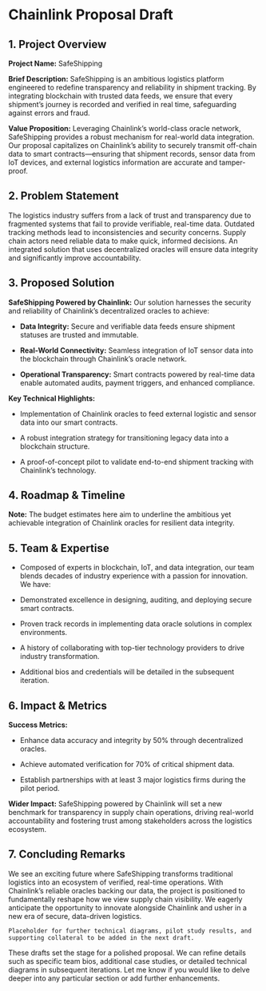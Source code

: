 # Chainlink Proposal Draft

## 1. Project Overview

**Project Name:** SafeShipping

**Brief Description:** SafeShipping is an ambitious logistics platform engineered to redefine transparency and reliability in shipment tracking. By integrating blockchain with trusted data feeds, we ensure that every shipment’s journey is recorded and verified in real time, safeguarding against errors and fraud.

**Value Proposition:** Leveraging Chainlink’s world-class oracle network, SafeShipping provides a robust mechanism for real-world data integration. Our proposal capitalizes on Chainlink’s ability to securely transmit off-chain data to smart contracts—ensuring that shipment records, sensor data from IoT devices, and external logistics information are accurate and tamper-proof.

## 2. Problem Statement

The logistics industry suffers from a lack of trust and transparency due to fragmented systems that fail to provide verifiable, real-time data. Outdated tracking methods lead to inconsistencies and security concerns. Supply chain actors need reliable data to make quick, informed decisions. An integrated solution that uses decentralized oracles will ensure data integrity and significantly improve accountability.

## 3. Proposed Solution

**SafeShipping Powered by Chainlink:** Our solution harnesses the security and reliability of Chainlink’s decentralized oracles to achieve:

- **Data Integrity:** Secure and verifiable data feeds ensure shipment statuses are trusted and immutable.

- **Real-World Connectivity:** Seamless integration of IoT sensor data into the blockchain through Chainlink’s oracle network.

- **Operational Transparency:** Smart contracts powered by real-time data enable automated audits, payment triggers, and enhanced compliance.

**Key Technical Highlights:**

- Implementation of Chainlink oracles to feed external logistic and sensor data into our smart contracts.

- A robust integration strategy for transitioning legacy data into a blockchain structure.

- A proof-of-concept pilot to validate end-to-end shipment tracking with Chainlink’s technology.

## 4. Roadmap & Timeline

**Note:** The budget estimates here aim to underline the ambitious yet achievable integration of Chainlink oracles for resilient data integrity.

## 5. Team & Expertise

- Composed of experts in blockchain, IoT, and data integration, our team blends decades of industry experience with a passion for innovation. We have:

- Demonstrated excellence in designing, auditing, and deploying secure smart contracts.

- Proven track records in implementing data oracle solutions in complex environments.

- A history of collaborating with top-tier technology providers to drive industry transformation.

- Additional bios and credentials will be detailed in the subsequent iteration.

## 6. Impact & Metrics

**Success Metrics:**

- Enhance data accuracy and integrity by 50% through decentralized oracles.

- Achieve automated verification for 70% of critical shipment data.

- Establish partnerships with at least 3 major logistics firms during the pilot period.

**Wider Impact:** SafeShipping powered by Chainlink will set a new benchmark for transparency in supply chain operations, driving real-world accountability and fostering trust among stakeholders across the logistics ecosystem.

## 7. Concluding Remarks

We see an exciting future where SafeShipping transforms traditional logistics into an ecosystem of verified, real-time operations. With Chainlink’s reliable oracles backing our data, the project is positioned to fundamentally reshape how we view supply chain visibility. We eagerly anticipate the opportunity to innovate alongside Chainlink and usher in a new era of secure, data-driven logistics.
```
Placeholder for further technical diagrams, pilot study results, and supporting collateral to be added in the next draft.
```
These drafts set the stage for a polished proposal. We can refine details such as specific team bios, additional case studies, or detailed technical diagrams in subsequent iterations. Let me know if you would like to delve deeper into any particular section or add further enhancements.